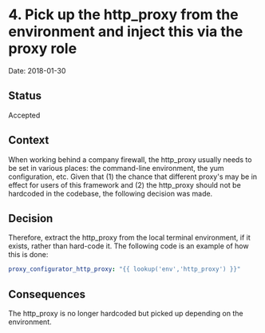 # 4. Pick up the http_proxy from the environment and inject this via the proxy role

Date: 2018-01-30

## Status

Accepted

## Context

When working behind a company firewall, the http_proxy usually needs to be set in various places:  the command-line environment, the yum configuration, etc.  Given that (1) the chance that different proxy's may be in effect for users of this framework and (2) the http_proxy should not be hardcoded in the codebase, the following decision was made.

## Decision

Therefore, extract the http_proxy from the local terminal environment, if it exists, rather than hard-code it.  The following code is an example of how this is done:

```yaml
proxy_configurator_http_proxy: "{{ lookup('env','http_proxy') }}"
```

## Consequences

The http_proxy is no longer hardcoded but picked up depending on the environment.

